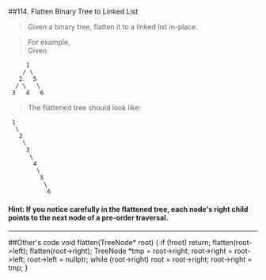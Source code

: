 ##114. Flatten Binary Tree to Linked List

> Given a binary tree, flatten it to a linked list in-place.

> For example,  
Given 
> 
         1
        / \
       2   5
      / \   \
     3   4   6
> The flattened tree should look like:
> 
     1
      \
       2
        \
         3
          \
           4
            \
             5
              \
               6
               
#### Hint: If you notice carefully in the flattened tree, each node's right child points to the next node of a pre-order traversal.


---

##Other's code
    void flatten(TreeNode* root) {
        if (!root) return;
        flatten(root->left);
        flatten(root->right);
        TreeNode *tmp = root->right;
        root->right = root->left;
        root->left = nullptr;
        while (root->right)
            root = root->right;
        root->right = tmp;
    }
